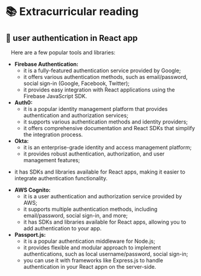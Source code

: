 # 📚 Extracurricular reading 

## 📖 user authentication in React app
&emsp;Here are a few popular  tools and libraries:
* **Firebase Authentication:**
  - it is a fully-featured authentication service provided by Google;
  - it offers various authentication methods, such as email/password, social sign-in (Google, Facebook, Twitter);
  - it provides easy integration with React applications using the Firebase JavaScript SDK.
* **Auth0:**
  - it is a popular identity management platform that provides authentication and authorization services;
  - it supports various authentication methods and identity providers;
  - it offers comprehensive documentation and React SDKs that simplify the integration process.
* **Okta:**
  - it is an enterprise-grade identity and access management platform;
  - it provides robust authentication, authorization, and user management features;
 - it has SDKs and libraries available for React apps, making it easier to integrate authentication functionality.
* **AWS Cognito:**
  - it is a user authentication and authorization service provided by AWS;
  - it supports multiple authentication methods, including email/password, social sign-in, and more;
  - it has SDKs and libraries available for React apps, allowing you to add authentication to your app.
* **Passport.js:**
  - it is a popular authentication middleware for Node.js;
  - it provides flexible and modular approach to implement authentications, such as local username/password, social sign-in;
  - you can use it with frameworks like Express.js to handle authentication in your React appn on the server-side.









